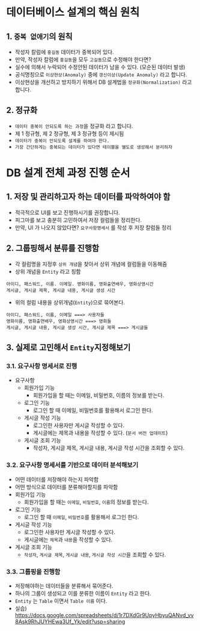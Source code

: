 # 데이터베이스 설계의 핵심 원칙

## 1. `중복 없애기`의 원칙

- 작성자 칼럼에 `홍길동` 데이터가 중복되어 있다.
- 만약, 작성자 칼럼에 `홍길동`을 모두 `고길동`으로 수정해야 한다면?
- 실수에 의해서 누락되어 수정안된 데이터가 남을 수 있다. (모순된 데이터 발생)
- 공식명칭으로 `이상현상(Anomaly)` 중에 `갱신이상(Update Anomaly)` 라고 합니다.
- 이상현상을 개선하고 방지하기 위해서 DB 설계법을 `정규화(Normalization)` 라고 합니다.

## 2. 정규화

- `데이터 중복이 안되도록 하는 과정`을 정규화 라고 합니다.
- 제 1 정규형, 제 2 정규형, 제 3 정규형 등이 제시됨
- `데이터가 중복이 안되도록 설계를 하여야 한다.`
- `가장 간단하게는 중복되는 데이터가 있다면 테이블을 별도로 생성해서 분리하자`

# DB 설계 전체 과정 진행 순서

## 1. 저장 및 관리하고자 하는 데이터를 파악하여야 함

- 적극적으로 UI를 보고 진행하시기를 권장합니다.
- 피그마를 보고 충분히 고민하여서 저장 컬럼들을 정리한다.
- 만약, UI 가 나오지 않았다면? `요구사항명세서` 를 작성 후 저장 칼럼들 정리

## 2. 그룹핑해서 분류를 진행함

- 각 컬럼명을 지정후 `상위 개념`을 찾아서 상위 개념에 컬럼들을 이동해줌
- 상위 개념을 `Entity` 라고 칭함

```
아이디, 패스워드, 이름. 이메일. 영화이름, 영화출연배우, 영화상영시간
게시글, 게시글 제목, 게시글 내용, 게시글 생성 시간
```

- 위의 컬럼 내용을 상위개념(`Entity`)으로 묶어본다.

```
아이디, 패스워드, 이름, 이메일 ===> 사용자들
영화이름, 영화출연배우, 영화상영시간 ===> 영화들
게시글, 게시글 내용, 게시글 생성 시간, 게시글 제목 ===> 게시글들
```

## 3. 실제로 고민해서 `Entity`지정해보기

### 3.1. 요구사항 명세서로 진행

- 요구사항
  - 회원가입 기능
    - 회원가입을 할 때는 이메일, 비밀번호, 이름의 정보를 받는다.
  - 로그인 기능
    - 로그인 할 때 이메일, 비밀번호를 활용해서 로그인 한다.
  - 게시글 작성 기능
    - 로그인한 사용자만 게시글 작성할 수 있다.
    - 게시글에는 제목과 내용을 작성할 수 있다. (`문서 버전 업데이트`)
  - 게시글 조회 기능
    - 작성자, 게시글 제목, 게시글 내용, 게시글 작성 시간을 조회할 수 있다.

### 3.2. 요구사항 명세서를 기반으로 데이터 분석해보기

- 어떤 데이터를 저장해야 하는지 파악함
- 어떤 방식으로 데이터를 분류해야할지를 파악함
- 회원가입 기능
  - 회원가입을 할 때는 `이메일`, `비밀번호`, `이름`의 정보를 받는다.
- 로그인 기능
  - 로그인 할 때 `이메일`, `비밀번호`를 활용해서 로그인 한다.
- 게시글 작성 기능
  - 로그인한 사용자만 게시글 작성할 수 있다.
  - 게시글에는 `제목`과 `내용`을 작성할 수 있다.
- 게시글 조회 기능
  - `작성자`, `게시글 제목`, `게시글 내용`, `게시글 작성 시간`을 조회할 수 있다.

### 3.3. 그룹핑을 진행함

- 저장해야하는 데이터들을 분류해서 묶어준다.
- 하나의 그룹이 생성되고 이를 분류한 이름이 `Entity` 라고 한다.
- `Entity` 는 `Table` 이면서 `Table 이름` 이다.
- 실습) https://docs.google.com/spreadsheets/d/1r7DXdGr9UpyHbyuQANvd_vv8Ask9RhJUYHEwa3Uf_Yk/edit?usp=sharing
